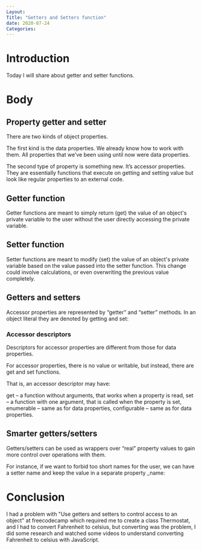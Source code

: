 ```yaml
---
Layout: 
Title: "Getters and Setters function"
date: 2020-07-24
Categories:
---
```


# Introduction

Today I will share about getter and setter functions.

# Body

## Property getter and setter

There are two kinds of object properties.

The first kind is the data properties. We already know how to work with them. All properties that we’ve been using until now were data properties.

The second type of property is something new. It’s accessor properties. They are essentially functions that execute on getting and setting value but look like regular properties to an external code.

## Getter function

Getter functions are meant to simply return (get) the value of an object's private variable to the user without the user directly accessing the private variable.

## Setter function

Setter functions are meant to modify (set) the value of an object's private variable based on the value passed into the setter function. This change could involve calculations, or even overwriting the previous value completely.

## Getters and setters
Accessor properties are represented by “getter” and “setter” methods. In an object literal they are denoted by getting and set:

### Accessor descriptors

Descriptors for accessor properties are different from those for data properties.

For accessor properties, there is no value or writable, but instead, there are get and set functions.

That is, an accessor descriptor may have:

get – a function without arguments, that works when a property is read,
set – a function with one argument, that is called when the property is set,
enumerable – same as for data properties,
configurable – same as for data properties.

## Smarter getters/setters

Getters/setters can be used as wrappers over “real” property values to gain more control over operations with them.

For instance, if we want to forbid too short names for the user, we can have a setter name and keep the value in a separate property _name:

# Conclusion

I had a problem with "Use getters and setters to control access to an object" at freecodecamp which required me to create a class Thermostat, and I had to convert Fahrenheit to celsius, but converting was the problem, I did some research and watched some videos to understand converting Fahrenheit to celsius with JavaScript. 